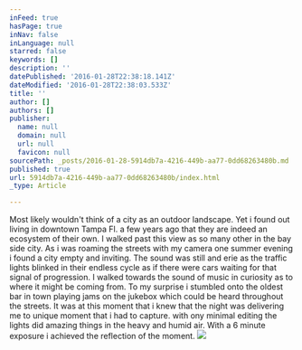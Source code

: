 ```yaml
---
inFeed: true
hasPage: true
inNav: false
inLanguage: null
starred: false
keywords: []
description: ''
datePublished: '2016-01-28T22:38:18.141Z'
dateModified: '2016-01-28T22:38:03.533Z'
title: ''
author: []
authors: []
publisher:
  name: null
  domain: null
  url: null
  favicon: null
sourcePath: _posts/2016-01-28-5914db7a-4216-449b-aa77-0dd68263480b.md
published: true
url: 5914db7a-4216-449b-aa77-0dd68263480b/index.html
_type: Article

---
```

Most likely wouldn't think of a city as an outdoor landscape.  Yet i found out living in downtown Tampa Fl. a few years ago that they are indeed an ecosystem of their own.  I walked past this view as so many other in the bay side city.  As i was roaming the streets with my camera one summer evening i found a city empty and inviting. The sound was still and erie as the traffic lights blinked in their endless cycle as if there were cars waiting for that signal of progression.  I walked towards the sound of music in curiosity as to where it might be coming from.  To my surprise i stumbled onto the oldest bar in town playing jams on the jukebox which could be heard throughout the streets.  It was at this moment that i knew that the night was delivering me to unique moment that i had to capture.  with ony minimal editing the lights did amazing things in the heavy and humid air.  With a 6 minute exposure i achieved the reflection of the moment.
![](https://the-grid-user-content.s3-us-west-2.amazonaws.com/f5da4559-1509-4f52-b453-e535c5d8234b.jpg)